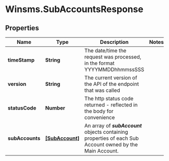 # Winsms.SubAccountsResponse

## Properties
Name | Type | Description | Notes
------------ | ------------- | ------------- | -------------
**timeStamp** | **String** | The date/time the request was processed, in the format YYYYMMDDhhmmssSSS | 
**version** | **String** | The current version of the API of the endpoint that was called | 
**statusCode** | **Number** | The http status code returned - reflected in the body for convenience | 
**subAccounts** | [**[SubAccount]**](SubAccount.md) | An array of ***subAccount*** objects containing properties of each Sub Account owned by the Main Account.  | 


